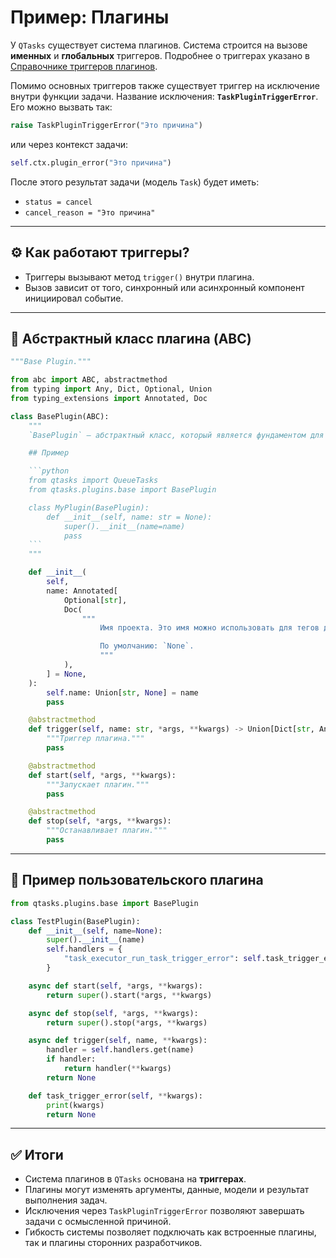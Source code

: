 # Пример: Плагины

У `QTasks` существует система плагинов.
Система строится на вызове **именных** и **глобальных** триггеров.
Подробнее о триггерах указано в [Справочнике триггеров плагинов](/qtasks/ru/api/plugins/triggers/).

Помимо основных триггеров также существует триггер на исключение внутри функции задачи.
Название исключения: **`TaskPluginTriggerError`**.
Его можно вызвать так:

```python
raise TaskPluginTriggerError("Это причина")
```

или через контекст задачи:

```python
self.ctx.plugin_error("Это причина")
```

После этого результат задачи (модель `Task`) будет иметь:

* `status = cancel`
* `cancel_reason = "Это причина"`

---

## ⚙️ Как работают триггеры?

* Триггеры вызывают метод `trigger()` внутри плагина.
* Вызов зависит от того, синхронный или асинхронный компонент инициировал событие.

---

## 📐 Абстрактный класс плагина (ABC)

````python
"""Base Plugin."""

from abc import ABC, abstractmethod
from typing import Any, Dict, Optional, Union
from typing_extensions import Annotated, Doc

class BasePlugin(ABC):
    """
    `BasePlugin` — абстрактный класс, который является фундаментом для Плагинов.

    ## Пример

    ```python
    from qtasks import QueueTasks
    from qtasks.plugins.base import BasePlugin

    class MyPlugin(BasePlugin):
        def __init__(self, name: str = None):
            super().__init__(name=name)
            pass
    ```
    """

    def __init__(
        self,
        name: Annotated[
            Optional[str],
            Doc(
                """
                    Имя проекта. Это имя можно использовать для тегов для Плагинов.

                    По умолчанию: `None`.
                    """
            ),
        ] = None,
    ):
        self.name: Union[str, None] = name
        pass

    @abstractmethod
    def trigger(self, name: str, *args, **kwargs) -> Union[Dict[str, Any], None]:
        """Триггер плагина."""
        pass

    @abstractmethod
    def start(self, *args, **kwargs):
        """Запускает плагин."""
        pass

    @abstractmethod
    def stop(self, *args, **kwargs):
        """Останавливает плагин."""
        pass
````

---

## 🔧 Пример пользовательского плагина

```python
from qtasks.plugins.base import BasePlugin

class TestPlugin(BasePlugin):
    def __init__(self, name=None):
        super().__init__(name)
        self.handlers = {
            "task_executor_run_task_trigger_error": self.task_trigger_error
        }

    async def start(self, *args, **kwargs):
        return super().start(*args, **kwargs)

    async def stop(self, *args, **kwargs):
        return super().stop(*args, **kwargs)

    async def trigger(self, name, **kwargs):
        handler = self.handlers.get(name)
        if handler:
            return handler(**kwargs)
        return None

    def task_trigger_error(self, **kwargs):
        print(kwargs)
        return None
```

---

## ✅ Итоги

* Система плагинов в `QTasks` основана на **триггерах**.
* Плагины могут изменять аргументы, данные, модели и результат выполнения задач.
* Исключения через `TaskPluginTriggerError` позволяют завершать задачи с
осмысленной причиной.
* Гибкость системы позволяет подключать как встроенные плагины, так и плагины
сторонних разработчиков.
